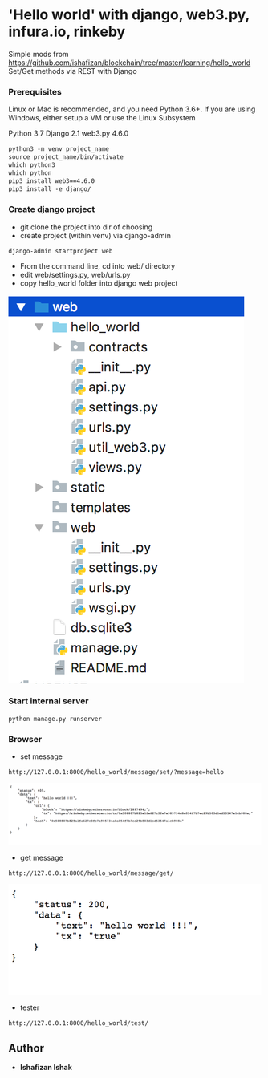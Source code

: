 # 'Hello world' with django, web3.py, infura.io, rinkeby

Simple mods from https://github.com/ishafizan/blockchain/tree/master/learning/hello_world
Set/Get methods via REST with Django

### Prerequisites
Linux or Mac is recommended, and you need Python 3.6+. If you are using Windows, either setup a VM or use the Linux Subsystem

Python 3.7
Django 2.1
web3.py 4.6.0

```
python3 -m venv project_name
source project_name/bin/activate
which python3
which python
pip3 install web3==4.6.0
pip3 install -e django/
```

### Create django project
- git clone the project into dir of choosing 
- create project (within venv) via django-admin
```
django-admin startproject web
```
- From the command line, cd into web/ directory
- edit web/settings.py, web/urls.py
- copy hello_world folder into django web project

![Alt text](static/Screen%20Shot%202018-08-28%20at%206.51.34%20PM.png)

### Start internal server
```
python manage.py runserver
```
### Browser
- set message
```
http://127.0.0.1:8000/hello_world/message/set/?message=hello
```
![Alt text](static/Screen%20Shot%202018-08-29%20at%204.50.35%20PM.png)

- get message
```
http://127.0.0.1:8000/hello_world/message/get/
```
![Alt text](static/Screen%20Shot%202018-08-29%20at%204.47.35%20PM.png)

- tester
```
http://127.0.0.1:8000/hello_world/test/
```

## Author
* **Ishafizan Ishak**


